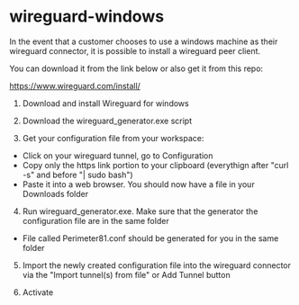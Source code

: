 # wireguard-windows

In the event that a customer chooses to use a windows machine as their wireguard connector, it is possible to install a wireguard peer client.

You can download it from the link below or also get it from this repo:

https://www.wireguard.com/install/

1. Download and install Wireguard for windows

2. Download the wireguard_generator.exe script

3. Get your configuration file from your workspace:
  - Click on your wireguard tunnel, go to Configuration
  - Copy only the https link portion to your clipboard (everythign after "curl -s" and before "| sudo bash")
  - Paste it into a web browser. You should now have a file in your Downloads folder
  
 4. Run wireguard_generator.exe. Make sure that the generator the configuration file are in the same folder
  - File called Perimeter81.conf should be generated for you in the same folder
  
 5. Import the newly created configuration file into the wireguard connector via the "Import tunnel(s) from file" or Add Tunnel button
 
 6. Activate
